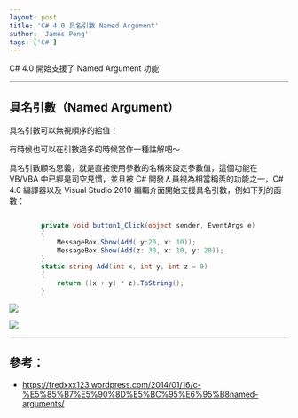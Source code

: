 ```yaml
---
layout: post
title: 'C# 4.0 具名引數 Named Argument'
author: 'James Peng'
tags: ['C#']
---
```


 C# 4.0 開始支援了 Named Argument 功能

----------



## 具名引數（Named Argument）  ##

具名引數可以無視順序的給值！

有時候也可以在引數過多的時候當作一種註解吧～

具名引數顧名思義，就是直接使用參數的名稱來設定參數值，這個功能在 VB/VBA 中已經是司空見慣，並且被 C# 開發人員視為相當稱羨的功能之一，C# 4.0 編譯器以及 Visual Studio 2010 編輯介面開始支援具名引數，例如下列的函數：

~~~csharp

        private void button1_Click(object sender, EventArgs e)
        {
            MessageBox.Show(Add( y:20, x: 10));
            MessageBox.Show(Add(z: 30, x: 10, y: 20));
        }
        static string Add(int x, int y, int z = 0)
        {
            return ((x + y) * z).ToString();
        }

~~~

![](http://i.imgur.com/ItotdEy.png)

![](http://i.imgur.com/bQ5rfH0.png)

----------

## 參考： ##

- https://fredxxx123.wordpress.com/2014/01/16/c-%E5%85%B7%E5%90%8D%E5%BC%95%E6%95%B8named-arguments/